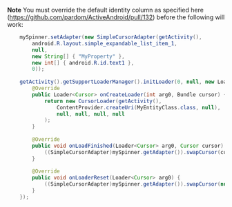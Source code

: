 **Note**
You must override the default identity column as specified here (https://github.com/pardom/ActiveAndroid/pull/132) before the following will work:

```java
	mySpinner.setAdapter(new SimpleCursorAdapter(getActivity(),
		android.R.layout.simple_expandable_list_item_1,
		null,
		new String[] { "MyProperty" },
		new int[] { android.R.id.text1 },
		0));
	
	getActivity().getSupportLoaderManager().initLoader(0, null, new LoaderCallbacks<Cursor>() {
		@Override
		public Loader<Cursor> onCreateLoader(int arg0, Bundle cursor) {
			return new CursorLoader(getActivity(),
				ContentProvider.createUri(MyEntityClass.class, null),
				null, null, null, null
			);
		}
		
		@Override
		public void onLoadFinished(Loader<Cursor> arg0, Cursor cursor) {
			((SimpleCursorAdapter)mySpinner.getAdapter()).swapCursor(cursor);
		}
		
		@Override
		public void onLoaderReset(Loader<Cursor> arg0) {
			((SimpleCursorAdapter)mySpinner.getAdapter()).swapCursor(null);
		}
	});
```
